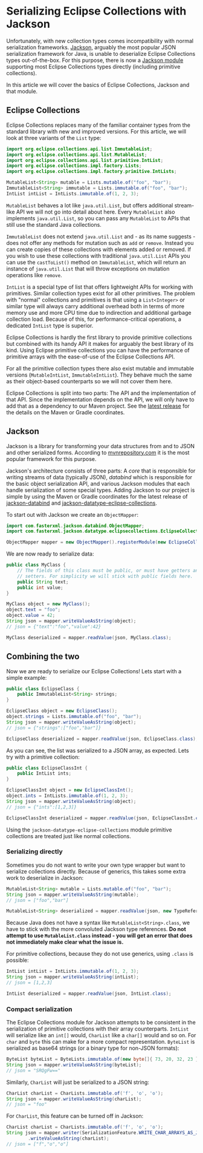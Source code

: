 <!--
  ~ Copyright (c) 2021 Goldman Sachs and others.
  ~ All rights reserved. This program and the accompanying materials
  ~ are made available under the terms of the Eclipse Public License v1.0
  ~ and Eclipse Distribution License v. 1.0 which accompany this distribution.
  ~ The Eclipse Public License is available at http://www.eclipse.org/legal/epl-v10.html
  ~ and the Eclipse Distribution License is available at
  ~ http://www.eclipse.org/org/documents/edl-v10.php.
  -->
# Serializing Eclipse Collections with Jackson

Unfortunately, with new collection types comes incompatibility with normal serialization frameworks. [Jackson](https://github.com/FasterXML/jackson), arguably the most popular JSON serialization framework for Java, is unable to deserialize Eclipse Collections types out-of-the-box. For this purpose, there is now a [Jackson module](https://github.com/FasterXML/jackson-datatypes-collections/) supporting most Eclipse Collections types directly (including primitive collections).

In this article we will cover the basics of Eclipse Collections, Jackson and that module.

## Eclipse Collections

Eclipse Collections replaces many of the familiar container types from the standard library with new and improved versions. For this article, we will look at three variants of the `List` type:

```java
import org.eclipse.collections.api.list.ImmutableList;
import org.eclipse.collections.api.list.MutableList;
import org.eclipse.collections.api.list.primitive.IntList;
import org.eclipse.collections.impl.factory.Lists;
import org.eclipse.collections.impl.factory.primitive.IntLists;

MutableList<String> mutable = Lists.mutable.of("foo", "bar");
ImmutableList<String> immutable = Lists.immutable.of("foo", "bar");
IntList intList = IntLists.immutable.of(1, 2, 3);
```

`MutableList` behaves a lot like `java.util.List`, but offers additional stream-like API we will not go into detail about here. Every `MutableList` also implements `java.util.List`, so you can pass any `MutableList` to APIs that still use the standard Java collections.

`ImmutableList` does not extend `java.util.List` and - as its name suggests - does not offer any methods for mutation such as `add` or `remove`. Instead you can create copies of these collections with elements added or removed. If you wish to use these collections with traditional `java.util.List` APIs you can use the `castToList()` method on `ImmutableList`, which will return an instance of `java.util.List` that will throw exceptions on mutation operations like `remove`.

`IntList` is a special type of list that offers lightweight APIs for working with primitives. Similar collection types exist for all other primitives. The problem with "normal" collections and primitives is that using a `List<Integer>` or similar type will always carry additional overhead both in terms of more memory use and more CPU time due to indirection and additional garbage collection load. Because of this, for performance-critical operations, a dedicated `IntList` type is superior.

Eclipse Collections is hardly the first library to provide primitive collections but combined with its handy API it makes for arguably the best library of its kind. Using Eclipse primitive collections you can have the performance of primitive arrays with the ease-of-use of the Eclipse Collections API.

For all the primitive collection types there also exist mutable and immutable versions (`MutableIntList`, `ImmutableIntList`). They behave much the same as their object-based counterparts so we will not cover them here.

Eclipse Collections is split into two parts: The API and the implementation of that API. Since the implementation depends on the API, we will only have to add that as a dependency to our Maven project. See the [latest release](https://github.com/eclipse/eclipse-collections/releases) for the details on the Maven or Gradle coordinates. 

## Jackson

Jackson is a library for transforming your data structures from and to JSON and other serialized forms. According to [mvnrepository.com](https://mvnrepository.com/popular) it is the most popular framework for this purpose.

Jackson's architecture consists of three parts: A *core* that is responsible for writing streams of data (typically JSON), *databind* which is responsible for the basic object serialization API, and various Jackson modules that each handle serialization of some special types. Adding Jackson to our project is simple by using the Maven or Gradle coordinates for the latest release of [jackson-databind](https://search.maven.org/search?q=a:jackson-databind) and [jackson-datatype-eclipse-collections](https://search.maven.org/search?q=a:jackson-datatype-eclipse-collections).

To start out with Jackson we create an `ObjectMapper`:

```java
import com.fasterxml.jackson.databind.ObjectMapper;
import com.fasterxml.jackson.datatype.eclipsecollections.EclipseCollectionsModule;

ObjectMapper mapper = new ObjectMapper().registerModule(new EclipseCollectionsModule());
```

We are now ready to serialize data:

```java
public class MyClass {
    // The fields of this class must be public, or must have getters and
    // setters. For simplicity we will stick with public fields here.
    public String text;
    public int value;
}

MyClass object = new MyClass();
object.text = "foo";
object.value = 42;
String json = mapper.writeValueAsString(object);
// json = {"text":"foo","value":42}

MyClass deserialized = mapper.readValue(json, MyClass.class);
```

## Combining the two

Now we are ready to serialize our Eclipse Collections! Lets start with a simple example:

```java
public class EclipseClass {
    public ImmutableList<String> strings;
}

EclipseClass object = new EclipseClass();
object.strings = Lists.immutable.of("foo", "bar");
String json = mapper.writeValueAsString(object);
// json = {"strings":["foo","bar"]}

EclipseClass deserialized = mapper.readValue(json, EclipseClass.class);
```

As you can see, the list was serialized to a JSON array, as expected. Lets try with a primitive collection:

```java
public class EclipseClassInt {
    public IntList ints;
}

EclipseClassInt object = new EclipseClassInt();
object.ints = IntLists.immutable.of(1, 2, 3);
String json = mapper.writeValueAsString(object);
// json = {"ints":[1,2,3]}

EclipseClassInt deserialized = mapper.readValue(json, EclipseClassInt.class);
```

Using the `jackson-datatype-eclipse-collections` module primitive collections are treated just like normal collections.

### Serializing directly

Sometimes you do not want to write your own type wrapper but want to serialize collections directly. Because of generics, this takes some extra work to deserialize in Jackson:

```java
MutableList<String> mutable = Lists.mutable.of("foo", "bar");
String json = mapper.writeValueAsString(mutable);
// json = ["foo","bar"]

MutableList<String> deserialized = mapper.readValue(json, new TypeReference<MutableList<String>>() {});
```

Because Java does not have a syntax like `MutableList<String>.class`, we have to stick with the more convoluted Jackson type references. **Do not attempt to use `MutableList.class` instead - you will get an error that does not immediately make clear what the issue is.**

For primitive collections, because they do not use generics, using `.class` is possible:

```java
IntList intList = IntLists.immutable.of(1, 2, 3);
String json = mapper.writeValueAsString(intList);
// json = [1,2,3]

IntList deserialized = mapper.readValue(json, IntList.class);
```

### Compact serialization

The Eclipse Collections module for Jackson attempts to be consistent in the serialization of primitive collections with their array counterparts. `IntList` will serialize like an `int[]` would, `CharList` like a `char[]` would and so on. For `char` and `byte` this can make for a more compact representation. `ByteList` is serialized as base64 strings (or a binary type for non-JSON formats):

```java
ByteList byteList = ByteLists.immutable.of(new byte[]{ 73, 20, 32, 23 });
String json = mapper.writeValueAsString(byteList);
// json = "SRQgFw=="
```

Similarly, `CharList` will just be serialized to a JSON string:

```java
CharList charList = CharLists.immutable.of('f', 'o', 'o');
String json = mapper.writeValueAsString(charList);
// json = "foo"
```

For `CharList`, this feature can be turned off in Jackson:

```java
CharList charList = CharLists.immutable.of('f', 'o', 'o');
String json = mapper.writer(SerializationFeature.WRITE_CHAR_ARRAYS_AS_JSON_ARRAYS)
        .writeValueAsString(charList);
// json = ["f","o","o"]
```

